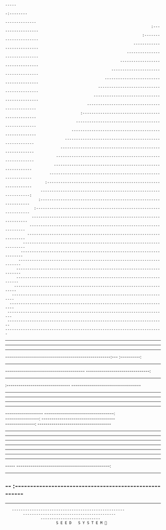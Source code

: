                                                                                     -----           
                                                                               -:--------           
                                                                           --------------           
                                                                      :------------------           
                                                                  :----------------------           
                                                              ---------------------------           
                                                           ------------------------------           
                                                        ---------------------------------           
                                                    -------------------------------------           
                                                 ----------------------------------------           
                                              -------------------------------------------           
                                            ---------------------------------------------           
                                         -----------------------------------------------            
                                      :-------------------------------------------------            
                                    ----------------------------------------------------            
                                  ------------------------------------------------------            
                               --------------------------------------------------------             
                             ----------------------------------------------------------             
                           ------------------------------------------------------------             
                          ------------------------------------------------------------              
                        --------------------------------------------------------------              
                      :---------------------------------------------------------------              
                    -----------------------------------------------------------------:              
                   :-----------------------------------------------------------------               
                 :-------------------------------------------------------------------               
                --------------------------------------------------------------------                
               --------------------------------------------------------------------                 
              ---------------------------------------------------------------------                 
            -----------------------------------------------------------------------                 
           -----------------------------------------------------------------------                  
          -----------------------------------------------------------------------                   
         ------------------------------------------------------------------------                   
         -----------------------------------------------------------------------                    
        -----------------------------------------------------------------------                     
       -----------------------------------------------------------------------                      
      ------------------------------------------------------------------------                      
     ------------------------------------------------------------------------                       
     -----------------------------------------------------------------------                        
    -----------------------------------------------------------------------                         
   -----------------------------------------------------------------------                          
   ----------------------------------------------------------------------                           
   ---------------------------------------------------------------------                            
  -----------------------------------------------------:---          :----------:                   
 ----------------------------------------------                     -------------------------       
 ----------------------------------------                          --------------------------------:
 -----------------------------------                              ----------------------------------
:--------------------------------                               ----------------------------------- 
-----------------------------                                  ----------------------------------   
---------------------------                                  -----------------------------------    
------------------------                                    ----------------------------------      
----------------------                                    -----------------------------------       
-------------------                                     -----------------------------------:        
-----------------:                                    -------------------------------------         
---------------:                                    -------------------------------------           
--------------                                   --------------------------------------             
------------                                   ---------------------------------------              
-----------                                 ----------------------------------------                
----------                               -----------------------------------------                  
--------                             -------------------------------------------                    
-------                           --------------------------------------------                      
------                        ----------------------------------------------                        
-----                     -----------------------------------------------:                          
----                ---------------------------------------------------                             
 --           :------------------------------------------------------                               
 -----------------------------------------------------------------                                  
  ------------------------------------------------------------                                      
       ---------------------------------------------------                                          
            ------------------------------------------                                              
                    ---------------------------                                                    
                           S E E D   S Y S T E M 🌱
